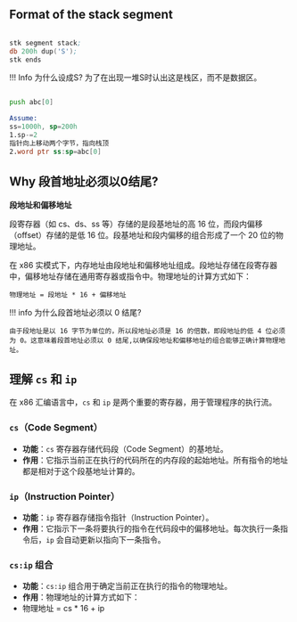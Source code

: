 ## Format of the stack segment

```asm

stk segment stack;
db 200h dup('S');
stk ends

```
!!! Info
    为什么设成S?
    为了在出现一堆S时认出这是栈区，而不是数据区。

```asm

push abc[0]

Assume:
ss=1000h, sp=200h
1.sp-=2
指针向上移动两个字节，指向栈顶
2.word ptr ss:sp=abc[0]

```

## Why 段首地址必须以0结尾?

**段地址和偏移地址**

段寄存器（如 cs、ds、ss 等）存储的是段基地址的高 16 位，而段内偏移（offset）存储的是低 16 位。段基地址和段内偏移的组合形成了一个 20 位的物理地址。

在 x86 实模式下，内存地址由段地址和偏移地址组成。段地址存储在段寄存器中，偏移地址存储在通用寄存器或指令中。物理地址的计算方式如下：
```
物理地址 = 段地址 * 16 + 偏移地址
```
!!! info
    为什么段首地址必须以 0 结尾?

    由于段地址是以 16 字节为单位的，所以段地址必须是 16 的倍数，即段地址的低 4 位必须为 0。这意味着段首地址必须以 0 结尾,以确保段地址和偏移地址的组合能够正确计算物理地址。


## 理解 `cs` 和 `ip`

在 x86 汇编语言中，`cs` 和 `ip` 是两个重要的寄存器，用于管理程序的执行流。

### `cs`（Code Segment）

- **功能**：`cs` 寄存器存储代码段（Code Segment）的基地址。
- **作用**：它指示当前正在执行的代码所在的内存段的起始地址。所有指令的地址都是相对于这个段基地址计算的。

### `ip`（Instruction Pointer）

- **功能**：`ip` 寄存器存储指令指针（Instruction Pointer）。
- **作用**：它指示下一条将要执行的指令在代码段中的偏移地址。每次执行一条指令后，`ip` 会自动更新以指向下一条指令。

### `cs:ip` 组合

- **功能**：`cs:ip` 组合用于确定当前正在执行的指令的物理地址。
- **作用**：物理地址的计算方式如下：
- 物理地址 = cs * 16 + ip